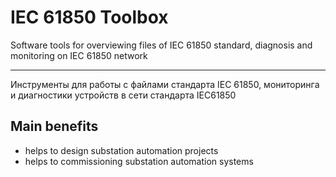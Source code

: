 # IEC 61850 Toolbox

Software tools for overviewing files of IEC 61850 standard, diagnosis and monitoring on IEC 61850 network
___
Инструменты для работы c файлами стандарта IEC 61850, мониторинга и диагностики устройств в сети стандарта IEC61850

## Main benefits
 - helps to design substation automation projects
 - helps to commissioning substation automation systems
